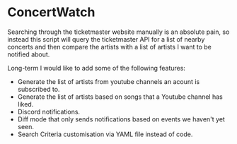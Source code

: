 ConcertWatch
===
Searching through the ticketmaster website manually is an absolute pain, so instead
this script will query the ticketmaster API for a list of nearby concerts and then
compare the artists with a list of artists I want to be notified about.

Long-term I would like to add some of the following features:
- Generate the list of artists from youtube channels an acount is subscribed to.
- Generate the list of artists based on songs that a Youtube channel has liked.
- Discord notifications.
- Diff mode that only sends notifications based on events we haven't yet seen.
- Search Criteria customisation via YAML file instead of code.

